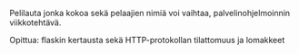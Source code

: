 Pelilauta jonka kokoa sekä pelaajien nimiä voi vaihtaa, palvelinohjelmoinnin viikkotehtävä.

Opittua: flaskin kertausta sekä HTTP-protokollan tilattomuus ja lomakkeet
